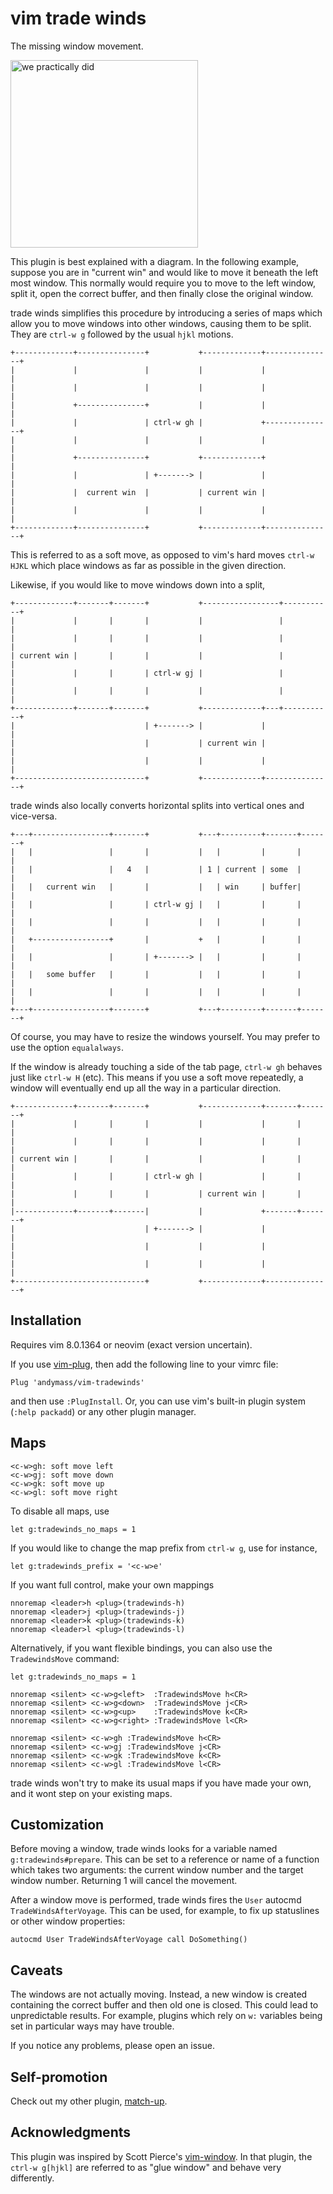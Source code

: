 
# vim trade winds

The missing window movement.

<img src='https://user-images.githubusercontent.com/6655373/42728788-11285302-8791-11e8-9633-f9f5876a8560.jpg' width='300px' alt='we practically did'>

This plugin is best explained with a diagram.  In the following example,
suppose you are in "current win" and would like to move it beneath the
left most window.  This normally would require you to move to the left
window, split it, open the correct buffer, and then finally close the
original window.

trade winds simplifies this procedure by introducing a series of maps
which allow you to move windows into other windows, causing them to be
split.  They are `ctrl-w g` followed by the usual `hjkl` motions.

    +-------------+---------------+           +-------------+---------------+
    |             |               |           |             |               |
    |             |               |           |             |               |
    |             +---------------+           |             |               |
    |             |               | ctrl-w gh |             +---------------+
    |             |               |           |             |               |
    |             +---------------+           +-------------+               |
    |             |               | +-------> |             |               |
    |             |  current win  |           | current win |               |
    |             |               |           |             |               |
    +-------------+---------------+           +-------------+---------------+

This is referred to as a soft move, as opposed to vim's hard moves
`ctrl-w HJKL` which place windows as far as possible in the given
direction.

Likewise, if you would like to move windows down into a split,

    +-------------+-------+-------+           +-----------------+-----------+
    |             |       |       |           |                 |           |
    |             |       |       |           |                 |           |
    | current win |       |       |           |                 |           |
    |             |       |       | ctrl-w gj |                 |           |
    |             |       |       |           |                 |           |
    +-------------+-------+-------+           +-------------+---+-----------+
    |                             | +-------> |             |               |
    |                             |           | current win |               |
    |                             |           |             |               |
    +-----------------------------+           +-------------+---------------+

trade winds also locally converts horizontal splits into vertical ones and
vice-versa.

    +---+-----------------+-------+           +---+---------+-------+-------+
    |   |                 |       |           |   |         |       |       |
    |   |                 |   4   |           | 1 | current | some  |       |
    |   |   current win   |       |           |   | win     | buffer|       |
    |   |                 |       | ctrl-w gj |   |         |       |       |
    |   |                 |       |           |   |         |       |       |
    |   +-----------------+       |           +   |         |       |       |
    |   |                 |       | +-------> |   |         |       |       |
    |   |   some buffer   |       |           |   |         |       |       |
    |   |                 |       |           |   |         |       |       |
    +---+-----------------+-------+           +---+---------+-------+-------+

Of course, you may have to resize the windows yourself.  You may prefer
to use the option `equalalways`.

If the window is already touching a side of the tab page, `ctrl-w gh`
behaves just like `ctrl-w H` (etc).  This means if you use a soft move
repeatedly, a window will eventually end up all the way in a particular
direction.

    +-------------+-------+-------+           +-------------+-------+-------+
    |             |       |       |           |             |       |       |
    |             |       |       |           |             |       |       |
    | current win |       |       |           |             |       |       |
    |             |       |       | ctrl-w gh |             |       |       |
    |             |       |       |           | current win |       |       |
    |-------------+-------+-------|           |             +-------+-------+
    |                             | +-------> |             |               |
    |                             |           |             |               |
    |                             |           |             |               |
    +-----------------------------+           +-------------+---------------+

## Installation

Requires vim 8.0.1364 or neovim (exact version uncertain).

If you use [vim-plug](https://github.com/junegunn/vim-plug), then add the
following line to your vimrc file:

```vim
Plug 'andymass/vim-tradewinds'
```

and then use `:PlugInstall`.  Or, you can use vim's built-in plugin system
(`:help packadd`) or any other plugin manager.

## Maps

    <c-w>gh: soft move left
    <c-w>gj: soft move down
    <c-w>gk: soft move up
    <c-w>gl: soft move right

To disable all maps, use
```vim
let g:tradewinds_no_maps = 1
```

If you would like to change the map prefix from `ctrl-w g`, use for
instance,
```vim
let g:tradewinds_prefix = '<c-w>e'
```

If you want full control, make your own mappings
```vim
nnoremap <leader>h <plug>(tradewinds-h)
nnoremap <leader>j <plug>(tradewinds-j)
nnoremap <leader>k <plug>(tradewinds-k)
nnoremap <leader>l <plug>(tradewinds-l)
```

Alternatively, if you want flexible bindings, you can also use the `TradewindsMove` command:
```vim
let g:tradewinds_no_maps = 1

nnoremap <silent> <c-w>g<left>  :TradewindsMove h<CR>
nnoremap <silent> <c-w>g<down>  :TradewindsMove j<CR>
nnoremap <silent> <c-w>g<up>    :TradewindsMove k<CR>
nnoremap <silent> <c-w>g<right> :TradewindsMove l<CR>

nnoremap <silent> <c-w>gh :TradewindsMove h<CR>
nnoremap <silent> <c-w>gj :TradewindsMove j<CR>
nnoremap <silent> <c-w>gk :TradewindsMove k<CR>
nnoremap <silent> <c-w>gl :TradewindsMove l<CR>
```

trade winds won't try to make its usual maps if you have made your own,
and it wont step on your existing maps.

## Customization

Before moving a window, trade winds looks for a variable named
`g:tradewinds#prepare`.  This can be set to a reference or name of a
function which takes two arguments: the current window number and the
target window number.  Returning 1 will cancel the movement.

After a window move is performed, trade winds fires the `User` autocmd
`TradeWindsAfterVoyage`.  This can be used, for example, to fix up
statuslines or other window properties:

    autocmd User TradeWindsAfterVoyage call DoSomething()

## Caveats

The windows are not actually moving.  Instead, a new window is created
containing the correct buffer and then old one is closed.  This could lead
to unpredictable results.  For example, plugins which rely on `w:`
variables being set in particular ways may have trouble.

If you notice any problems, please open an issue.

## Self-promotion

Check out my other plugin,
[match-up](https://github.com/andymass/vim-matchup).

## Acknowledgments

This plugin was inspired by Scott Pierce's [vim-window][1].  In that
plugin, the `ctrl-w g[hjkl]` are referred to as "glue window" and behave
very differently.

[1]: https://github.com/ddrscott/vim-window

